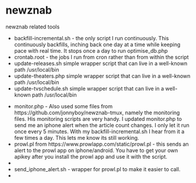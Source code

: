 newznab
=======

newznab related tools<br>
<ul>
<li>backfill-incremental.sh - the only script I run continuously.  This continuously backfills, inching back one day at a time while keeping pace with real time.  It stops once a day to run optimise_db.php</li>
<li>crontab.root - the jobs I run from cron rather than from within the script</li>
<li>update-releases.sh simple wrapper script that can live in a well-known path /usr/local/bin</li>
<li>update-theaters.php simple wrapper script that can live in a well-known path /usr/local/bin</li>
<li>update-tvschedule.sh simple wrapper script that can live in a well-known path /usr/local/bin</li>
<p>
<li>monitor.php - Also used some files from https://github.com/jonnyboy/newznab-tmux, namely the monitoring files.  His monitoring scripts are very handy.  I updated monitor.php to send me an iphone alert when the article count changes.  I only let it run once every 5 minutes.  With my backfill-incremental.sh I hear from it a few times a day.  This lets me know its still working.</li>
<li>prowl.pl from https://www.prowlapp.com/static/prowl.pl - this sends an alert to the prowl app on iphone/android.  You have to get your own apikey after you install the prowl app and use it with the script.<li>
<li>send_iphone_alert.sh - wrapper for prowl.pl to make it easier to call.<li>
</ul>
